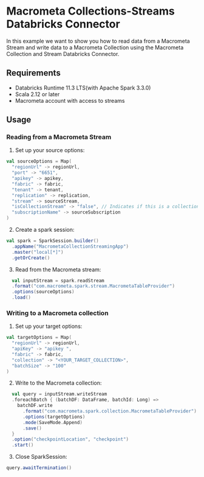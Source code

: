 # Macrometa Collections-Streams Databricks Connector

In this example we want to show you how to read data from a Macrometa Stream and write data to a Macrometa Collection using the Macrometa Collection and Stream Databricks Connector.

## Requirements

- Databricks Runtime 11.3 LTS(with Apache Spark 3.3.0)
- Scala 2.12 or later
- Macrometa account with access to streams

## Usage

### Reading from a Macrometa Stream

1. Set up your source options:

```scala
val sourceOptions = Map(
  "regionUrl" -> regionUrl,
  "port" -> "6651",
  "apikey" -> apikey,
  "fabric" -> fabric,
  "tenant" -> tenant,
  "replication" -> replication,
  "stream" -> sourceStream,
  "isCollectionStream" -> "false", // Indicates if this is a collection stream (true) or not (false), represented as a string value
  "subscriptionName" -> sourceSubscription
)
```

2. Create a spark session:
```scala
val spark = SparkSession.builder()
  .appName("MacrometaCollectionStreamingApp")
  .master("local[*]")
  .getOrCreate()
```
3. Read from the Macrometa stream:
```scala
  val inputStream = spark.readStream
  .format("com.macrometa.spark.stream.MacrometaTableProvider")
  .options(sourceOptions)
  .load()
````

### Writing to a Macrometa collection
1. Set up your target options:
```scala
val targetOptions = Map(
  "regionUrl" -> regionUrl,
  "apiKey" -> "apikey ",
  "fabric" -> fabric,
  "collection" -> "<YOUR_TARGET_COLLECTION>",
  "batchSize" -> "100"
)
```
2. Write to the Macrometa collection:
```scala
  val query = inputStream.writeStream
  .foreachBatch { (batchDF: DataFrame, batchId: Long) =>
    batchDF.write
      .format("com.macrometa.spark.collection.MacrometaTableProvider")
      .options(targetOptions)
      .mode(SaveMode.Append)
      .save()
  }
  .option("checkpointLocation", "checkpoint")
  .start()
````
3. Close SparkSession:
```scala
query.awaitTermination()
```
